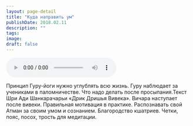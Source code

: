 ```yaml
---
layout: page-detail
title: "Куда направить ум"
publishDate: 2018.02.11
description: ""
tags:
image:
draft: false
---
```


<audio title="2018.02.11 - Куда направить ум.mp3" src="https://filer-api.advayta.org/v1.0/public/files/73574" controls=""></audio>

 Принцип Гуру-йоги нужно углублять всю жизнь. Гуру наблюдает за учениками в паломничестве. Что надо делать после просыпания.Текст Шри Ади Шанкарачарьи «Дрик Дришья Вивека». Вичара наступает после вивеки. Правильная мотивация в практике. Распознавать свой Атман за своим умом и сознанием. Благородство кшатриев. Четки, пояс, посох, трость для медитации. 

  
